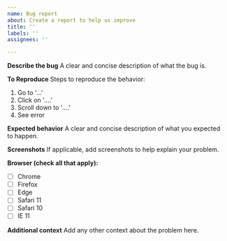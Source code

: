 ```yaml
---
name: Bug report
about: Create a report to help us improve
title: ''
labels: ''
assignees: ''

---
```


**Describe the bug**
A clear and concise description of what the bug is.

**To Reproduce**
Steps to reproduce the behavior:
1. Go to '...'
2. Click on '....'
3. Scroll down to '....'
4. See error

**Expected behavior**
A clear and concise description of what you expected to happen.

**Screenshots**
If applicable, add screenshots to help explain your problem.

**Browser (check all that apply):**
- [ ] Chrome
- [ ] Firefox
- [ ] Edge
- [ ] Safari 11
- [ ] Safari 10
- [ ] IE 11

**Additional context**
Add any other context about the problem here.
